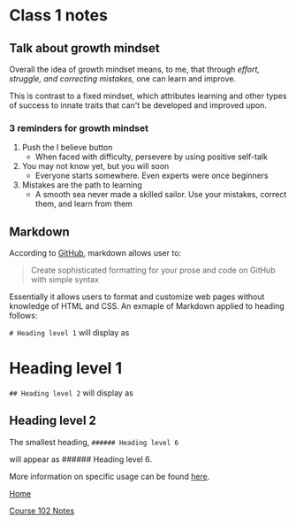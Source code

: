 # Class 1 notes

## Talk about growth mindset

Overall the idea of growth mindset means, to me,
that through _effort, struggle, and correcting mistakes,_
one can learn and improve.

This is contrast to a fixed mindset, which attributes
learning and other types of success to innate traits
that can't be developed and improved upon.

### 3 reminders for growth mindset

  1. Push the I believe button
     - When faced with difficulty, persevere by using positive self-talk
  2. You may not know yet, but you will soon
     - Everyone starts somewhere.  Even experts were once beginners
  3. Mistakes are the path to learning
     - A smooth sea never made a skilled sailor.  Use your mistakes,
    correct them, and learn from them

## Markdown

According to [GitHub](https://docs.github.com/en/get-started/writing-on-github/getting-started-with-writing-and-formatting-on-github/basic-writing-and-formatting-syntax), markdown allows user to:

> Create sophisticated formatting for your prose and code on GitHub with simple syntax

Essentially it allows users to format and customize web pages without knowledge of HTML and CSS. An exmaple of Markdown applied to heading follows:

```# Heading level 1``` will display as

# Heading level 1

```## Heading level 2``` will display as

## Heading level 2  

The smallest heading, ```###### Heading level 6```

will appear as ###### Heading level 6.

More information on specific usage can be found [here](https://docs.github.com/en/get-started/writing-on-github/getting-started-with-writing-and-formatting-on-github/basic-writing-and-formatting-syntax).

[Home](/reading-notes)

[Course 102 Notes](102-notes.md)
